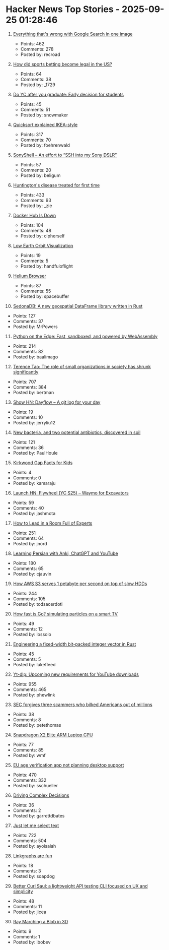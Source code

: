 # Hacker News Top Stories - 2025-09-25 01:28:46

1. [Everything that's wrong with Google Search in one image](https://bitbytebit.substack.com/p/everything-thats-wrong-with-google)
   - Points: 462
   - Comments: 278
   - Posted by: recroad

2. [How did sports betting become legal in the US?](https://shreyashariharan.substack.com/p/how-did-sports-betting-become-legal)
   - Points: 64
   - Comments: 38
   - Posted by: _1729

3. [Do YC after you graduate: Early decision for students](https://www.ycombinator.com/early-decision)
   - Points: 45
   - Comments: 51
   - Posted by: snowmaker

4. [Quicksort explained IKEA-style](https://idea-instructions.com/quick-sort/)
   - Points: 317
   - Comments: 70
   - Posted by: foehrenwald

5. [SonyShell – An effort to “SSH into my Sony DSLR”](https://github.com/goudvuur/sonyshell)
   - Points: 57
   - Comments: 20
   - Posted by: beligum

6. [Huntington's disease treated for first time](https://www.bbc.com/news/articles/cevz13xkxpro)
   - Points: 433
   - Comments: 93
   - Posted by: _zie

7. [Docker Hub Is Down](https://www.dockerstatus.com/pages/incident/533c6539221ae15e3f000031/68d47a2f93c09e05486d93a9)
   - Points: 104
   - Comments: 48
   - Posted by: cipherself

8. [Low Earth Orbit Visualization](https://platform.leolabs.space/visualization)
   - Points: 19
   - Comments: 5
   - Posted by: handfuloflight

9. [Helium Browser](https://helium.computer/)
   - Points: 87
   - Comments: 55
   - Posted by: spacebuffer

10. [SedonaDB: A new geospatial DataFrame library written in Rust](https://sedona.apache.org/latest/blog/2025/09/24/introducing-sedonadb-a-single-node-analytical-database-engine-with-geospatial-as-a-first-class-citizen/)
   - Points: 127
   - Comments: 37
   - Posted by: MrPowers

11. [Python on the Edge: Fast, sandboxed, and powered by WebAssembly](https://wasmer.io/posts/python-on-the-edge-powered-by-webassembly)
   - Points: 214
   - Comments: 82
   - Posted by: baalimago

12. [Terence Tao: The role of small organizations in society has shrunk significantly](https://mathstodon.xyz/@tao/115259943398316677)
   - Points: 707
   - Comments: 384
   - Posted by: bertman

13. [Show HN: Dayflow – A git log for your day](https://github.com/JerryZLiu/Dayflow)
   - Points: 19
   - Comments: 10
   - Posted by: jerryliu12

14. [New bacteria, and two potential antibiotics, discovered in soil](https://www.rockefeller.edu/news/38239-hundreds-of-new-bacteria-and-two-potential-antibiotics-found-in-soil/)
   - Points: 121
   - Comments: 36
   - Posted by: PaulHoule

15. [Kirkwood Gap Facts for Kids](https://kids.kiddle.co/Kirkwood_gap)
   - Points: 4
   - Comments: 0
   - Posted by: kamaraju

16. [Launch HN: Flywheel (YC S25) – Waymo for Excavators](undefined)
   - Points: 59
   - Comments: 40
   - Posted by: jashmota

17. [How to Lead in a Room Full of Experts](https://idiallo.com/blog/how-to-lead-in-a-room-full-of-experts)
   - Points: 251
   - Comments: 64
   - Posted by: jnord

18. [Learning Persian with Anki, ChatGPT and YouTube](https://cjauvin.github.io/posts/learning-persian/)
   - Points: 180
   - Comments: 65
   - Posted by: cjauvin

19. [How AWS S3 serves 1 petabyte per second on top of slow HDDs](https://bigdata.2minutestreaming.com/p/how-aws-s3-scales-with-tens-of-millions-of-hard-drives)
   - Points: 244
   - Comments: 105
   - Posted by: todsacerdoti

20. [How fast is Go? simulating particles on a smart TV](https://dgerrells.com/blog/how-fast-is-go-simulating-millions-of-particles-on-a-smart-tv)
   - Points: 49
   - Comments: 12
   - Posted by: lossolo

21. [Engineering a fixed-width bit-packed integer vector in Rust](https://lukefleed.xyz/posts/compressed-fixedvec/)
   - Points: 45
   - Comments: 5
   - Posted by: lukefleed

22. [Yt-dlp: Upcoming new requirements for YouTube downloads](https://github.com/yt-dlp/yt-dlp/issues/14404)
   - Points: 955
   - Comments: 465
   - Posted by: phewlink

23. [SEC forgives three scammers who bilked Americans out of millions](https://www.msn.com/en-us/money/companies/trump-s-sec-forgives-three-scammers-who-bilked-americans-out-of-millions-opinion/ar-AA1NeBPg)
   - Points: 38
   - Comments: 8
   - Posted by: petethomas

24. [Snapdragon X2 Elite ARM Laptop CPU](https://www.qualcomm.com/products/mobile/snapdragon/laptops-and-tablets/snapdragon-x2-elite)
   - Points: 77
   - Comments: 85
   - Posted by: wmf

25. [EU age verification app not planning desktop support](https://github.com/eu-digital-identity-wallet/av-doc-technical-specification/issues/22)
   - Points: 470
   - Comments: 332
   - Posted by: sschueller

26. [Driving Complex Decisions](https://garrettdbates.com/driving-complex-decisions)
   - Points: 36
   - Comments: 2
   - Posted by: garrettdbates

27. [Just let me select text](https://aartaka.me/select-text.html)
   - Points: 722
   - Comments: 504
   - Posted by: ayoisaiah

28. [Linkgraphs are fun](https://andregarzia.com/2025/09/linkgraphs-are-fun.html)
   - Points: 18
   - Comments: 3
   - Posted by: soapdog

29. [Better Curl Saul: a lightweight API testing CLI focused on UX and simplicity](https://github.com/DeprecatedLuar/better-curl-saul)
   - Points: 48
   - Comments: 11
   - Posted by: jicea

30. [Ray Marching a Blob in 3D](https://www.4rknova.com//blog/2025/09/21/blob-3d)
   - Points: 9
   - Comments: 1
   - Posted by: ibobev


